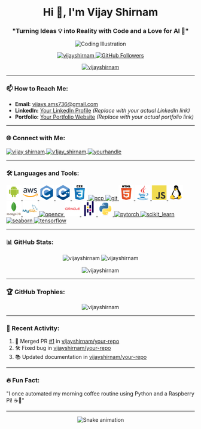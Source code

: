 <h1 align="center">Hi 👋, I'm Vijay Shirnam</h1>
<h3 align="center">"Turning Ideas 💡 into Reality with Code and a Love for AI 🤖"</h3>

<p align="center">
  <img src="https://cdn.filestackcontent.com/efbSR18hT5uRKuo0zoMA" alt="Coding Illustration" width="400" />
</p>

<p align="center">
  <a href="https://github.com/vijayshirnam">
    <img src="https://komarev.com/ghpvc/?username=vijayshirnam&label=Profile%20views&color=0e75b6&style=flat" alt="vijayshirnam" />
  </a>
  <a href="https://github.com/vijayshirnam?tab=followers">
    <img src="https://img.shields.io/github/followers/vijayshirnam?label=Followers&style=social" alt="GitHub Followers" />
  </a>
</p>

<p align="center">
  <a href="https://github.com/ryo-ma/github-profile-trophy">
    <img src="https://github-profile-trophy.vercel.app/?username=vijayshirnam&theme=onedark" alt="vijayshirnam" />
  </a>
</p>

---

### 📫 How to Reach Me:
- **Email:** vijays.ams736@gmail.com
- **LinkedIn:** [Your LinkedIn Profile](https://www.linkedin.com/in/yourprofile) *(Replace with your actual LinkedIn link)*
- **Portfolio:** [Your Portfolio Website](https://yourportfolio.com) *(Replace with your actual portfolio link)*

---

### 🌐 Connect with Me:
<p align="left">
  <a href="https://fb.com/vijay shirnam" target="blank">
    <img align="center" src="https://raw.githubusercontent.com/rahuldkjain/github-profile-readme-generator/master/src/images/icons/Social/facebook.svg" alt="vijay shirnam" height="30" width="40" />
  </a>
  <a href="https://instagram.com/v1jay_shirnam" target="blank">
    <img align="center" src="https://raw.githubusercontent.com/rahuldkjain/github-profile-readme-generator/master/src/images/icons/Social/instagram.svg" alt="v1jay_shirnam" height="30" width="40" />
  </a>
  <a href="https://twitter.com/yourhandle" target="blank">
    <img align="center" src="https://raw.githubusercontent.com/rahuldkjain/github-profile-readme-generator/master/src/images/icons/Social/twitter.svg" alt="yourhandle" height="30" width="40" />
  </a>
</p>

---

### 🛠️ Languages and Tools:
<p align="left">
  <a href="https://developer.android.com" target="_blank" rel="noreferrer">
    <img src="https://raw.githubusercontent.com/devicons/devicon/master/icons/android/android-original-wordmark.svg" alt="android" width="40" height="40"/>
  </a>
  <a href="https://aws.amazon.com" target="_blank" rel="noreferrer">
    <img src="https://raw.githubusercontent.com/devicons/devicon/master/icons/amazonwebservices/amazonwebservices-original-wordmark.svg" alt="aws" width="40" height="40"/>
  </a>
  <a href="https://www.cprogramming.com/" target="_blank" rel="noreferrer">
    <img src="https://raw.githubusercontent.com/devicons/devicon/master/icons/c/c-original.svg" alt="c" width="40" height="40"/>
  </a>
  <a href="https://www.w3schools.com/cpp/" target="_blank" rel="noreferrer">
    <img src="https://raw.githubusercontent.com/devicons/devicon/master/icons/cplusplus/cplusplus-original.svg" alt="cplusplus" width="40" height="40"/>
  </a>
  <a href="https://www.w3schools.com/css/" target="_blank" rel="noreferrer">
    <img src="https://raw.githubusercontent.com/devicons/devicon/master/icons/css3/css3-original-wordmark.svg" alt="css3" width="40" height="40"/>
  </a>
  <a href="https://cloud.google.com" target="_blank" rel="noreferrer">
    <img src="https://www.vectorlogo.zone/logos/google_cloud/google_cloud-icon.svg" alt="gcp" width="40" height="40"/>
  </a>
  <a href="https://git-scm.com/" target="_blank" rel="noreferrer">
    <img src="https://www.vectorlogo.zone/logos/git-scm/git-scm-icon.svg" alt="git" width="40" height="40"/>
  </a>
  <a href="https://www.w3.org/html/" target="_blank" rel="noreferrer">
    <img src="https://raw.githubusercontent.com/devicons/devicon/master/icons/html5/html5-original-wordmark.svg" alt="html5" width="40" height="40"/>
  </a>
  <a href="https://www.java.com" target="_blank" rel="noreferrer">
    <img src="https://raw.githubusercontent.com/devicons/devicon/master/icons/java/java-original.svg" alt="java" width="40" height="40"/>
  </a>
  <a href="https://developer.mozilla.org/en-US/docs/Web/JavaScript" target="_blank" rel="noreferrer">
    <img src="https://raw.githubusercontent.com/devicons/devicon/master/icons/javascript/javascript-original.svg" alt="javascript" width="40" height="40"/>
  </a>
  <a href="https://www.linux.org/" target="_blank" rel="noreferrer">
    <img src="https://raw.githubusercontent.com/devicons/devicon/master/icons/linux/linux-original.svg" alt="linux" width="40" height="40"/>
  </a>
  <a href="https://www.mongodb.com/" target="_blank" rel="noreferrer">
    <img src="https://raw.githubusercontent.com/devicons/devicon/master/icons/mongodb/mongodb-original-wordmark.svg" alt="mongodb" width="40" height="40"/>
  </a>
  <a href="https://www.mysql.com/" target="_blank" rel="noreferrer">
    <img src="https://raw.githubusercontent.com/devicons/devicon/master/icons/mysql/mysql-original-wordmark.svg" alt="mysql" width="40" height="40"/>
  </a>
  <a href="https://opencv.org/" target="_blank" rel="noreferrer">
    <img src="https://www.vectorlogo.zone/logos/opencv/opencv-icon.svg" alt="opencv" width="40" height="40"/>
  </a>
  <a href="https://www.oracle.com/" target="_blank" rel="noreferrer">
    <img src="https://raw.githubusercontent.com/devicons/devicon/master/icons/oracle/oracle-original.svg" alt="oracle" width="40" height="40"/>
  </a>
  <a href="https://pandas.pydata.org/" target="_blank" rel="noreferrer">
    <img src="https://raw.githubusercontent.com/devicons/devicon/2ae2a900d2f041da66e950e4d48052658d850630/icons/pandas/pandas-original.svg" alt="pandas" width="40" height="40"/>
  </a>
  <a href="https://www.python.org" target="_blank" rel="noreferrer">
    <img src="https://raw.githubusercontent.com/devicons/devicon/master/icons/python/python-original.svg" alt="python" width="40" height="40"/>
  </a>
  <a href="https://pytorch.org/" target="_blank" rel="noreferrer">
    <img src="https://www.vectorlogo.zone/logos/pytorch/pytorch-icon.svg" alt="pytorch" width="40" height="40"/>
  </a>
  <a href="https://scikit-learn.org/" target="_blank" rel="noreferrer">
    <img src="https://upload.wikimedia.org/wikipedia/commons/0/05/Scikit_learn_logo_small.svg" alt="scikit_learn" width="40" height="40"/>
  </a>
  <a href="https://seaborn.pydata.org/" target="_blank" rel="noreferrer">
    <img src="https://seaborn.pydata.org/_images/logo-mark-lightbg.svg" alt="seaborn" width="40" height="40"/>
  </a>
  <a href="https://www.tensorflow.org" target="_blank" rel="noreferrer">
    <img src="https://www.vectorlogo.zone/logos/tensorflow/tensorflow-icon.svg" alt="tensorflow" width="40" height="40"/>
  </a>
</p>

---

### 📊 GitHub Stats:
<p align="center">
  <img align="center" src="https://github-readme-stats.vercel.app/api?username=vijayshirnam&show_icons=true&theme=dark&hide_border=true" alt="vijayshirnam" />
  <img align="center" src="https://github-readme-stats.vercel.app/api/top-langs?username=vijayshirnam&show_icons=true&theme=dark&hide_border=true&layout=compact" alt="vijayshirnam" />
</p>

<p align="center">
  <img align="center" src="https://github-readme-streak-stats.herokuapp.com/?user=vijayshirnam&theme=dark&hide_border=true" alt="vijayshirnam" />
</p>

---

### 🏆 GitHub Trophies:
<p align="center">
  <img src="https://github-profile-trophy.vercel.app/?username=vijayshirnam&theme=onedark&no-frame=true&row=1&column=7" alt="vijayshirnam" />
</p>

---

### 🚀 Recent Activity:
<!--START_SECTION:activity-->
1. 🎉 Merged PR [#1](https://github.com/vijayshirnam/your-repo/pull/1) in [vijayshirnam/your-repo](https://github.com/vijayshirnam/your-repo)
2. 🛠️ Fixed bug in [vijayshirnam/your-repo](https://github.com/vijayshirnam/your-repo)
3. 📚 Updated documentation in [vijayshirnam/your-repo](https://github.com/vijayshirnam/your-repo)
<!--END_SECTION:activity-->

---

### 🔥 Fun Fact:
"I once automated my morning coffee routine using Python and a Raspberry Pi! ☕🤖"

---

<p align="center">
  <img src="https://github.com/vijayshirnam/vijayshirnam/blob/output/github-contribution-grid-snake.svg" alt="Snake animation" />
</p>
